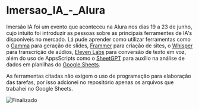# Imersao_IA_-_Alura

Imersão IA foi um evento que aconteceu na Alura nos dias 19 a 23 de junho, cujo intuito foi introduzir as pessoas sobre as principais ferramentes de IA's disponíveis no mercado. Lá pude aprender como utilizar ferramentas como o [Gamma](https://gamma.app/) para geração de slides, [Frammer](https://www.framer.com/) para criação de sites, o [Whisper](https://huggingface.co/spaces/openai/whisper) para transcrição de aúdios, [Eleven Labs](https://elevenlabs.io/voice-lab) para conversão de texto em voz, além do uso de AppsScripts como o [SheetGPT](https://sheetgpt.ai/) para auxílio na análise de dados em planilhas do [Google Sheets](https://docs.google.com/spreadsheets/u/0/).

As ferramentas citadas não exigem o uso de programação para elaboração das tarefas, por isso adcionei no repositório apenas os arquivos que trabahei no Google Sheets.

![Finalizado](http://img.shields.io/static/v1?label=STATUS&message=FINALIZADO&color=GREEN&style=for-the-badge)
